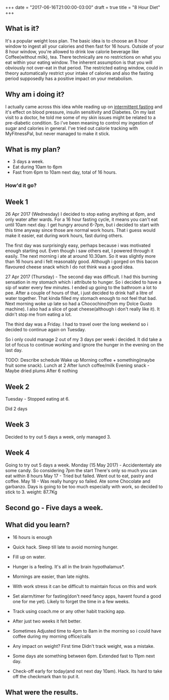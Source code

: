 +++
date = "2017-06-16T21:00:00-03:00"
draft = true
title = "8 Hour Diet"
+++

## What is it?
It's a popular weight loss plan. The basic idea is to choose an 8 hour window to ingest all your calories and then fast for 16 hours.
Outside of your 8 hour window, you're allowed to drink low calorie beverage like Coffee(without milk), tea. There technically are no restrictions on what you eat within your eating window. The inherent assumption is that you will obviously not over-eat in that period. The restricted eating window, could in theory automatically restrict your intake of calories and also the fasting period supposedly has a positive impact on your metabolism.


## Why am i doing it?
I actually came across this idea while reading up on [intermittent fasting](https://en.wikipedia.org/wiki/Intermittent_fasting) and it's effect on blood pressure, insulin sensitivity and Diabetes.
On my last visit to a doctor, he told me some of my skin issues might be related to a pre-diabetic condition. So i've been meaning to control my ingestion of sugar and calories in general. I've tried out calorie tracking with MyFitnessPal, but never managed to make it stick.


## What is my plan?
- 3 days a week.
- Eat during 10am to 6pm
- Fast from 6pm to 10am next day, total of 16 hours.

### How'd it go?
## Week 1
26 Apr 2017 (Wednesday)
I decided to stop eating anything at 6pm, and only water after wards. For a 16 hour fasting cycle, it means you can't eat until 10am next day. I get hungry around 6-7pm, but i decided to start with this time anyway since those are normal work hours. That i guess would make it easier, eat during work hours, fast during others.

The first day was surprisingly easy, perhaps because i was motivated enough starting out. Even though i saw others eat, I powered through it easily. The next morning i ate at around 10.30am. So it was slightly more than 16 hours and i felt reasonably good. Although i gorged on this bacon flavoured cheese snack which I do not think was a good idea.

27 Apr 2017 (Thursday) - The second day was difficult. I had this burning sensation in my stomach which i attribute to hunger. So i decided to have a sip of water every few minutes. I ended up going to the bathroom a lot to pee. After a couple of hours of that, i just decided to drink half a litre of water together. That kinda filled my stomach enough to not feel that bad. Next morning woke up late so had a Chocochino(from my Dolce Gusto machine). I also had a slice of goat cheese(although i don't really like it). It didn't stop me from eating a lot.

The third day was a Friday. I had to travel over the long weekend so i decided to continue again on Tuesday.

So i only could manage 2 out of my 3 days per week i decided. It did take a lot of focus to continue working and ignore the hunger in the evening on the last day.

TODO: Describe schedule
Wake up Morning coffee + something(maybe fruit some snack).
Lunch at 2
After lunch coffee/milk
Evening snack - Maybe dried plums
After 6 nothing

## Week 2
Tuesday - Stopped eating at 6.

Did 2 days

## Week 3
Decided to try out 5 days a week, only managed 3.

## Week 4
Going to try out 5 days a week.
Monday (15 May 2017) -
Accidententaly ate some candy. So considering 7pm the start
There's only so much you can eat within 8 hours
May 17 - Tried but failed. Went out to eat, pastry and coffee.
May 18 - Was really hungry so failed. Ate some Chocolate and garbanzo.
Days is going to be too much especially with work, so decided to stick to 3.
weight: 87.7Kg

## Second go - Five days a week.

## What did you learn?
- 16 hours is enough
- Quick hack. Sleep till late to avoid morning hunger.
- Fill up on water.
- Hunger is a feeling. It's all in the brain hypothalamus*.
- Mornings are easier, than late nights.
- With work stress it can be difficult to maintain focus on this and work
- Set alarm/timer for fasting(don't need fancy apps, havent found a good one for me yet). Likely to forget the time in a few weeks.
- Track using coach.me or any other habit tracking app.
- After just two weeks it felt better.
- Sometimes Adjusted time to 4pm to 8am in the morning so i could have coffee during my morning office/calls
- Any impact on weight? First time Didn't track weight, was a mistake.

- Some days ate something between 6pm. Extended fast to 11pm next day.
- Check-off early for today(and not next day 10am). Hack. Its hard to take off the checkmark than to put it.

## What were the results.
